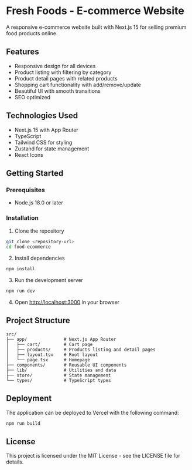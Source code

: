 # Fresh Foods - E-commerce Website

A responsive e-commerce website built with Next.js 15 for selling premium food products online.

## Features

- Responsive design for all devices
- Product listing with filtering by category
- Product detail pages with related products
- Shopping cart functionality with add/remove/update
- Beautiful UI with smooth transitions
- SEO optimized

## Technologies Used

- Next.js 15 with App Router
- TypeScript
- Tailwind CSS for styling
- Zustand for state management
- React Icons

## Getting Started

### Prerequisites

- Node.js 18.0 or later

### Installation

1. Clone the repository

```bash
git clone <repository-url>
cd food-ecommerce
```

2. Install dependencies

```bash
npm install
```

3. Run the development server

```bash
npm run dev
```

4. Open [http://localhost:3000](http://localhost:3000) in your browser

## Project Structure

```
src/
├── app/              # Next.js App Router
│   ├── cart/         # Cart page
│   ├── products/     # Products listing and detail pages
│   ├── layout.tsx    # Root layout
│   └── page.tsx      # Homepage
├── components/       # Reusable UI components
├── lib/              # Utilities and data
├── store/            # State management
└── types/            # TypeScript types
```

## Deployment

The application can be deployed to Vercel with the following command:

```bash
npm run build
```

## License

This project is licensed under the MIT License - see the LICENSE file for details. 